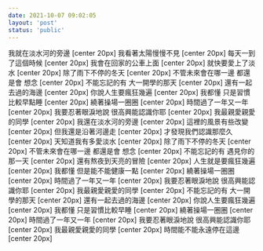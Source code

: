 ```yaml
---
date: 2021-10-07 09:02:05
layout: 'post'
status: 'public'
---
```


<audio src="https://inz.oss-cn-beijing.aliyuncs.com/Audios/128kbit/Nice%20to%20meet%20u%20%28acoustic%29%20-%20mAjorHon.mp3" autoplay loop></audio>

我就在淡水河的旁邊 [center 20px]
我看著太陽慢慢不見 [center 20px]
每天一到了這個時候 [center 20px]
我會在回家的公車上面 [center 20px]
就快要愛上了淡水 [center 20px]
除了雨下不停的冬天 [center 20px]
不管未來會在哪一邊 都還是會 想念 [center 20px]
不能忘記的有 大一開學的那天 [center 20px]
還有一起去過的海邊 [center 20px]
你說人生要瘋狂幾遍 [center 20px]
我都懂 只是習慣比較早點睡 [center 20px]
繞著操場一圈圈 [center 20px]
時間過了一年又一年 [center 20px]
我要忍著眼淚地說 很高興能認識你耶 [center 20px]
我最親愛親愛的同學 [center 20px]
我還在淡水河的旁邊 [center 20px]
這裡的風景有些改變 [center 20px]
但我還是沿著河邊走 [center 20px]
才發現我們認識那麼久 [center 20px]
天知道我有多愛淡水 [center 20px]
除了雨下不停的冬天 [center 20px]
不管未來會在哪一邊 都還是會 想念 [center 20px]
不能忘記的有 遇見你的那一天 [center 20px]
還有熬夜到天亮的冒險 [center 20px]
人生就是要瘋狂幾遍 [center 20px]
我都懂 但是能不能健康一點 [center 20px]
繞著操場一圈圈 [center 20px]
時間過了一年又一年 [center 20px]
我要忍著眼淚地說 很高興能認識你耶 [center 20px]
我最親愛親愛的同學 [center 20px]
不能忘記的有 大一開學的那天 [center 20px]
還有一起去過的海邊 [center 20px]
你說人生要瘋狂幾遍 [center 20px]
我都懂 只是習慣比較早睡 [center 20px]
繞著操場一圈圈 [center 20px]
時間過了一年又一年 [center 20px]
我要忍著眼淚地說 很高興能認識你耶 [center 20px]
我最親愛親愛的同學 [center 20px]
時間能不能永遠停在這邊 [center 20px]